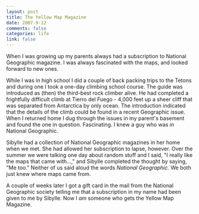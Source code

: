 ```yaml
--- 
layout: post
title: The Yellow Map Magazine
date: 2007-9-12
comments: false
categories: life
link: false
---
```

When I was growing up my parents always had a subscription to National Geographic magazine.  I was always fascinated with the maps, and looked forward to new ones.

While I was in high school I did a couple of back packing trips to the Tetons and during one I took a one-day climbing school course.  The guide was introduced as (then) the third-best rock climber alive.  He had completed a frightfully difficult climb at Tierro del Fuego - 4,000 feet up a sheer cliff that was separated from Antarctica by only ocean.  The introduction indicated that the details of the climb could be found in a recent Geographic issue.  When I returned home I dug through the issues in my parent's basement and found the one in question.  Fascinating.  I knew a guy who was <i>in</i> National Geographic.

Sibylle had a collection of National Geographic magazines in her home when we met.  She had allowed her subscription to lapse, however.  Over the summer we were talking one day about random stuff and I said, "I really like the maps that came with...," and Sibylle completed the thought by saying, "Me too."  Neither of us said aloud the words <i>National Geographic.</i>  We both just knew where maps came from.

A couple of weeks later I got a gift card in the mail from the National Geographic society telling me that a subscription in my name had been given to me by Sibylle.  Now I <i>am</i> someone who gets the Yellow Map Magazine.


